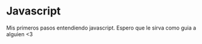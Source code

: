 # Javascript
Mis primeros pasos entendiendo javascript. Espero que le sirva como guia a alguien <3 
